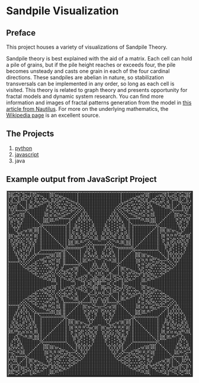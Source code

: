 # Sandpile Visualization

## Preface

This project houses a variety of visualizations of Sandpile Theory. 

Sandpile theory is best explained with the aid of a matrix. Each cell can hold a pile of grains, but if the pile height reaches or exceeds four, the pile becomes unsteady and casts one grain in each of the four cardinal directions. These sandpiles are abelian in nature, so stabilization transversals can be implemented in any order, so long as each cell is visited. This theory is related to graph theory and presents opportunity for fractal models and dynamic system research. You can find more information and images of fractal patterns generation from the model in [this article from Nautilus](http://nautil.us/issue/23/dominoes/the-amazing-autotuning-sandpile). For more on the underlying mathematics, the [Wikipedia page](https://en.wikipedia.org/wiki/Abelian_sandpile_model) is an excellent source. 

## The Projects

1. [python](python/python.mdown)
1. [javascript](js/js.mdown)
1. java

## Example output from JavaScript Project

![Sandpile Example](sandpileExample.png)